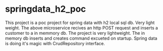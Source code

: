 # springdata_h2_poc
This project is a poc project for spring data with h2 local sql db. Very light weight.
The above microservice recives an http POST request and inserts a customer to a in memmory db.
The project is very lightweight. The in memory db inserts and creates command excueted on startup.
Spring data is doing it's magic with CrudRepository interface.
